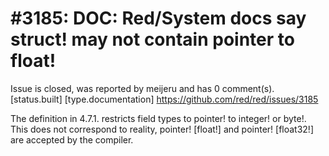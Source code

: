 
#3185: DOC: Red/System docs say struct! may not contain pointer to float!
================================================================================
Issue is closed, was reported by meijeru and has 0 comment(s).
[status.built] [type.documentation]
<https://github.com/red/red/issues/3185>

The definition in 4.7.1. restricts field types to pointer! to integer! or byte!. This does not correspond to reality, pointer! [float!] and pointer! [float32!] are accepted by the compiler.


